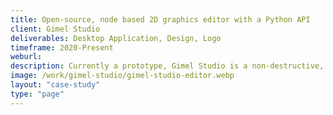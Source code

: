 ```yaml
---
title: Open-source, node based 2D graphics editor with a Python API
client: Gimel Studio
deliverables: Desktop Application, Design, Logo
timeframe: 2020-Present
weburl: 
description: Currently a prototype, Gimel Studio is a non-destructive, node-based 2D graphics editor, focused on simplicity, speed, elegance, and usability. Gimel Studio was one of my first open-source projects and remains the most popular. My role thus far has been design, development, and project management, with major contributions from @iwoithe (now a core team member), and 13 other contributors. 
image: /work/gimel-studio/gimel-studio-editor.webp
layout: "case-study"
type: "page"
---
```


